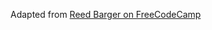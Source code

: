 Adapted from [Reed Barger on FreeCodeCamp](https://www.freecodecamp.org/news/build-portfolio-website-react/)